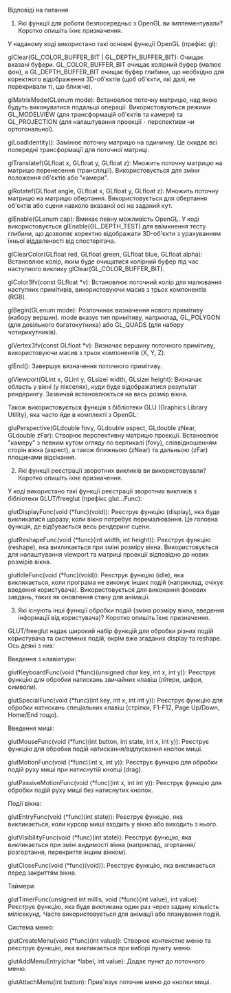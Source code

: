 Відповіді на питання

1. Які функції для роботи безпосередньо з OpenGL ви імплементували? Коротко опишіть їхнє призначення.

У наданому коді використано такі основні функції OpenGL (префікс gl):

glClear(GL_COLOR_BUFFER_BIT | GL_DEPTH_BUFFER_BIT): Очищає вказані буфери. GL_COLOR_BUFFER_BIT очищає колірний буфер (малює фон), а GL_DEPTH_BUFFER_BIT очищає буфер глибини, що необхідно для коректного відображення 3D-об'єктів (щоб об'єкти, які далі, не перекривали ті, що ближче).

glMatrixMode(GLenum mode): Встановлює поточну матрицю, над якою будуть виконуватися подальші операції. Використовуються режими GL_MODELVIEW (для трансформацій об'єктів та камери) та GL_PROJECTION (для налаштування проекції - перспективи чи ортогональної).

glLoadIdentity(): Замінює поточну матрицю на одиничну. Це скидає всі попередні трансформації для поточної матриці.

glTranslatef(GLfloat x, GLfloat y, GLfloat z): Множить поточну матрицю на матрицю перенесення (трансляції). Використовується для зміни положення об'єктів або "камери".

glRotatef(GLfloat angle, GLfloat x, GLfloat y, GLfloat z): Множить поточну матрицю на матрицю обертання. Використовується для обертання об'єктів або сцени навколо вказаної осі на заданий кут.

glEnable(GLenum cap): Вмикає певну можливість OpenGL. У коді використовується glEnable(GL_DEPTH_TEST) для ввімкнення тесту глибини, що дозволяє коректно відображати 3D-об'єкти з урахуванням їхньої віддаленості від спостерігача.

glClearColor(GLfloat red, GLfloat green, GLfloat blue, GLfloat alpha): Встановлює колір, яким буде очищатися колірний буфер під час наступного виклику glClear(GL_COLOR_BUFFER_BIT).

glColor3fv(const GLfloat *v): Встановлює поточний колір для малювання наступних примітивів, використовуючи масив з трьох компонентів (RGB).

glBegin(GLenum mode): Розпочинає визначення нового примітиву (набору вершин). mode вказує тип примітиву, наприклад, GL_POLYGON (для довільного багатокутника) або GL_QUADS (для набору чотирикутників).

glVertex3fv(const GLfloat *v): Визначає вершину поточного примітиву, використовуючи масив з трьох компонентів (X, Y, Z).

glEnd(): Завершує визначення поточного примітиву.

glViewport(GLint x, GLint y, GLsizei width, GLsizei height): Визначає область у вікні (у пікселях), куди буде відображатися результат рендерингу. Зазвичай встановлюється на весь розмір вікна.

Також використовується функція з бібліотеки GLU (Graphics Library Utility), яка часто йде в комплекті з OpenGL:

gluPerspective(GLdouble fovy, GLdouble aspect, GLdouble zNear, GLdouble zFar): Створює перспективну матрицю проекції. Встановлює "камеру" з певним кутом огляду по вертикалі (fovy), співвідношенням сторін вікна (aspect), а також ближньою (zNear) та дальньою (zFar) площинами відсікання.

2. Які функції реєстрації зворотних викликів ви використовували? Коротко опишіть їхнє призначення.

У коді використано такі функції реєстрації зворотних викликів з бібліотеки GLUT/freeglut (префікс glut...Func):

glutDisplayFunc(void (*func)(void)): Реєструє функцію (display), яка буде викликатися щоразу, коли вікно потребує перемалювання. Це головна функція, де відбувається весь рендеринг сцени.

glutReshapeFunc(void (*func)(int width, int height)): Реєструє функцію (reshape), яка викликається при зміні розміру вікна. Використовується для налаштування viewport та матриці проекції відповідно до нових розмірів вікна.

glutIdleFunc(void (*func)(void)): Реєструє функцію (idle), яка викликається, коли програма не виконує інших подій (наприклад, очікує введення користувача). Використовується для виконання фонових завдань, таких як оновлення стану для анімації.

3. Які існують інші функції обробки подій (зміна розміру вікна, введення інформації від користувача)? Коротко опишіть їхнє призначення.

GLUT/freeglut надає широкий набір функцій для обробки різних подій користувача та системних подій, окрім вже згаданих display та reshape. Ось деякі з них:

Введення з клавіатури:

glutKeyboardFunc(void (*func)(unsigned char key, int x, int y)): Реєструє функцію для обробки натискань звичайних клавіш (літери, цифри, символи).

glutSpecialFunc(void (*func)(int key, int x, int int y)): Реєструє функцію для обробки натискань спеціальних клавіш (стрілки, F1-F12, Page Up/Down, Home/End тощо).

Введення миші:

glutMouseFunc(void (*func)(int button, int state, int x, int y)): Реєструє функцію для обробки подій натискання/відпускання кнопок миші.

glutMotionFunc(void (*func)(int x, int y)): Реєструє функцію для обробки подій руху миші при натиснутій кнопці (drag).

glutPassiveMotionFunc(void (*func)(int x, int int y)): Реєструє функцію для обробки подій руху миші без натиснутих кнопок.

Події вікна:

glutEntryFunc(void (*func)(int state)): Реєструє функцію, яка викликається, коли курсор миші входить у вікно або виходить з нього.

glutVisibilityFunc(void (*func)(int state)): Реєструє функцію, яка викликається при зміні видимості вікна (наприклад, згортання/розгортання, перекриття іншим вікном).

glutCloseFunc(void (*func)(void)): Реєструє функцію, яка викликається перед закриттям вікна.

Таймери:

glutTimerFunc(unsigned int millis, void (*func)(int value), int value): Реєструє функцію, яка буде викликана один раз через задану кількість мілісекунд. Часто використовується для анімації або планування подій.

Система меню:

glutCreateMenu(void (*func)(int value)): Створює контекстне меню та реєструє функцію, яка викликається при виборі пункту меню.

glutAddMenuEntry(char *label, int value): Додає пункт до поточного меню.

glutAttachMenu(int button): Прив'язує поточне меню до кнопки миші.
